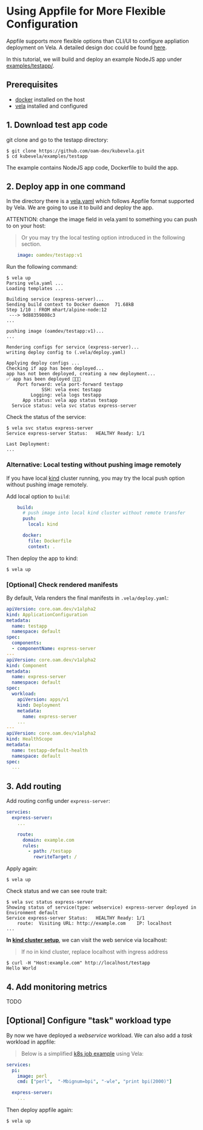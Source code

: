 # Using Appfile for More Flexible Configuration

Appfile supports more flexible options than CLI/UI to configure appliation deployment on Vela.
A detailed design doc could be found [here](../../design/appfile-design.md).

In this tutorial, we will build and deploy an example NodeJS app under [examples/testapp/](https://github.com/oam-dev/kubevela/tree/master/examples/testapp).

## Prerequisites

- [docker](https://docs.docker.com/get-docker/) installed on the host
- [vela](../../install.md) installed and configured

## 1. Download test app code

git clone and go to the testapp directory:

```console
$ git clone https://github.com/oam-dev/kubevela.git
$ cd kubevela/examples/testapp
```

The example contains NodeJS app code, Dockerfile to build the app.

## 2. Deploy app in one command

In the directory there is a [vela.yaml](../../../examples/testapp/vela.yaml) which follows Appfile format supported by Vela.
We are going to use it to build and deploy the app.

ATTENTION: change the image field in vela.yaml to something you can push to on your host:

> Or you may try the local testing option introduced in the following section.

```yaml
    image: oamdev/testapp:v1
```

Run the following command:

```console
$ vela up
Parsing vela.yaml ...
Loading templates ...

Building service (express-server)...
Sending build context to Docker daemon  71.68kB
Step 1/10 : FROM mhart/alpine-node:12
 ---> 9d88359808c3
...

pushing image (oamdev/testapp:v1)...
...

Rendering configs for service (express-server)...
writing deploy config to (.vela/deploy.yaml)

Applying deploy configs ...
Checking if app has been deployed...
app has not been deployed, creating a new deployment...
✅ app has been deployed 🚀🚀🚀
    Port forward: vela port-forward testapp
             SSH: vela exec testapp
         Logging: vela logs testapp
      App status: vela app status testapp
  Service status: vela svc status express-server
```


Check the status of the service:

```console
$ vela svc status express-server
Service express-server Status:	 HEALTHY Ready: 1/1

Last Deployment:
...
```

### Alternative: Local testing without pushing image remotely

If you have local [kind](../../install.md#kind) cluster running, you may try the local push option without pushing image remotely.

Add local option to `build`:

```yaml
    build:
      # push image into local kind cluster without remote transfer
      push:
        local: kind

      docker:
        file: Dockerfile
        context: .
```

Then deploy the app to kind:

```console
$ vela up
```

### [Optional] Check rendered manifests

By default, Vela renders the final manifests in `.vela/deploy.yaml`:

```yaml
apiVersion: core.oam.dev/v1alpha2
kind: ApplicationConfiguration
metadata:
  name: testapp
  namespace: default
spec:
  components:
  - componentName: express-server
---
apiVersion: core.oam.dev/v1alpha2
kind: Component
metadata:
  name: express-server
  namespace: default
spec:
  workload:
    apiVersion: apps/v1
    kind: Deployment
    metadata:
      name: express-server
    ...
---
apiVersion: core.oam.dev/v1alpha2
kind: HealthScope
metadata:
  name: testapp-default-health
  namespace: default
spec:
  ...
```

## 3. Add routing

Add routing config under `express-server`:

```yaml
servcies:
  express-server:
    ...

    route:
      domain: example.com
      rules:
        - path: /testapp
          rewriteTarget: /
```

Apply again:

```console
$ vela up
```

Check status and we can see route trait:
```console
$ vela svc status express-server
Showing status of service(type: webservice) express-server deployed in Environment default
Service express-server Status:	 HEALTHY Ready: 1/1
	route: 	Visiting URL: http://example.com	IP: localhost
...
```

**In [kind cluster setup](../../install.md#kind)**, we can visit the web service via localhost:

> If no in kind cluster, replace localhost with ingress address

```
$ curl -H "Host:example.com" http://localhost/testapp
Hello World
```

## 4. Add monitoring metrics

TODO

## [Optional] Configure "task" workload type

By now we have deployed a *webservice* workload. We can also add a *task* workload in appfile:

> Below is a simplified [k8s job example](https://kubernetes.io/docs/concepts/workloads/controllers/job/#running-an-example-job) using Vela:

```yaml
services:
  pi:
    image: perl 
    cmd: ["perl",  "-Mbignum=bpi", "-wle", "print bpi(2000)"]

  express-server:
    ...
```

Then deploy appfile again:

```console
$ vela up
```
